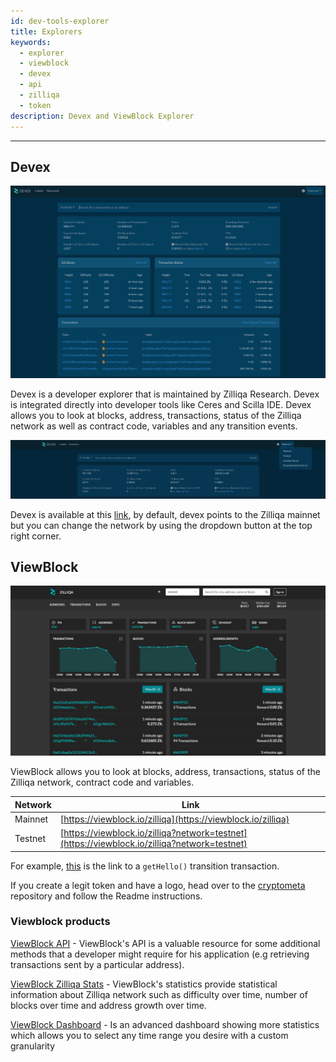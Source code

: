 ```yaml
---
id: dev-tools-explorer
title: Explorers
keywords:
  - explorer
  - viewblock
  - devex
  - api
  - zilliqa
  - token
description: Devex and ViewBlock Explorer
---
```


---

## Devex

!["Viewblock"](../../assets/img/dev-dapps/tools/devex.png)

Devex is a developer explorer that is maintained by Zilliqa Research. Devex is
integrated directly into developer tools like Ceres and Scilla IDE. Devex allows
you to look at blocks, address, transactions, status of the Zilliqa network as
well as contract code, variables and any transition events.

!["Viewblock"](../../assets/img/dev-dapps/tools/devexNetworkChange.png)

Devex is available at this [link](https://devex.zilliqa.com/), by default, devex
points to the Zilliqa mainnet but you can change the network by using the
dropdown button at the top right corner.

## ViewBlock

!["Viewblock"](../../assets/img/dev-dapps/tools/viewblock.png)

ViewBlock allows you to look at blocks, address, transactions, status of the
Zilliqa network, contract code and variables.

| Network | Link                                                                                         |
| ------- | -------------------------------------------------------------------------------------------- |
| Mainnet | [https://viewblock.io/zilliqa](https://viewblock.io/zilliqa)                                 |
| Testnet | [https://viewblock.io/zilliqa?network=testnet](https://viewblock.io/zilliqa?network=testnet) |

For example,
[this](https://viewblock.io/zilliqa/tx/c4030c73d6dae558ff0c9d98237101e342888115f13219a00bb14a8ee46fa3be?network=testnet)
is the link to a `getHello()` transition transaction.

If you create a legit token and have a logo, head over to the
[cryptometa](https://github.com/Ashlar/cryptometa) repository and follow the
Readme instructions.

### Viewblock products

[ViewBlock API](https://viewblock.io/api) - ViewBlock's API is a valuable
resource for some additional methods that a developer might require for his
application (e.g retrieving transactions sent by a particular address).

[ViewBlock Zilliqa Stats](https://viewblock.io/zilliqa/stats) - ViewBlock's
statistics provide statistical information about Zilliqa network such as
difficulty over time, number of blocks over time and address growth over time.

[ViewBlock Dashboard](https://dash.viewblock.io/d/zilliqa) - Is an advanced
dashboard showing more statistics which allows you to select any time range you
desire with a custom granularity

